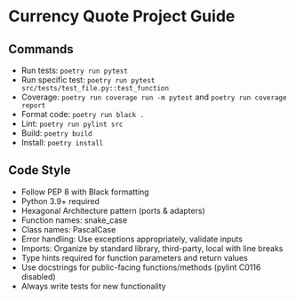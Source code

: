 # Currency Quote Project Guide

## Commands
- Run tests: `poetry run pytest`
- Run specific test: `poetry run pytest src/tests/test_file.py::test_function`
- Coverage: `poetry run coverage run -m pytest` and `poetry run coverage report`
- Format code: `poetry run black .` 
- Lint: `poetry run pylint src`
- Build: `poetry build`
- Install: `poetry install`

## Code Style
- Follow PEP 8 with Black formatting
- Python 3.9+ required
- Hexagonal Architecture pattern (ports & adapters)
- Function names: snake_case
- Class names: PascalCase
- Error handling: Use exceptions appropriately, validate inputs
- Imports: Organize by standard library, third-party, local with line breaks
- Type hints required for function parameters and return values
- Use docstrings for public-facing functions/methods (pylint C0116 disabled)
- Always write tests for new functionality